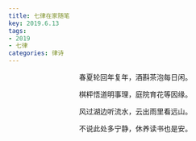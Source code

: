 ```yaml
---
title: 七律在家随笔
key: 2019.6.13
tags: 
- 2019
- 七律
categories: 律诗
---
```


<p align="center">春夏轮回年复年，酒斟茶泡每日闲。
</p>
<p align="center">棋枰悟道明事理，庭院育花等因缘。
</p>
<p align="center">风过湖边听流水，云出雨里看远山。
</p>
<p align="center">不说此处多宁静，休养读书也是安。
</p>
